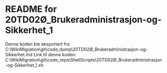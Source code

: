 # README for 20TD02Ø_Brukeradministrasjon-og-Sikkerhet_1
Denne koden ble eksportert fra C:\WikiMigration\git\code_dump\20TD02Ø_Brukeradministrasjon-og-Sikkerhet.md
Link til denne koden: C:\WikiMigration\git\code_repo\ShellScripts\20TD02Ø_Brukeradministrasjon-og-Sikkerhet_1.sh

